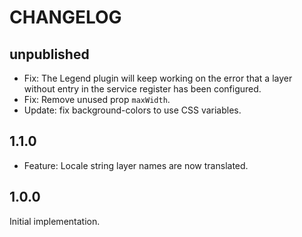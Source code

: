 # CHANGELOG

## unpublished

- Fix: The Legend plugin will keep working on the error that a layer without entry in the service register has been configured.
- Fix: Remove unused prop `maxWidth`.
- Update: fix background-colors to use CSS variables.

## 1.1.0

- Feature: Locale string layer names are now translated.

## 1.0.0

Initial implementation.
